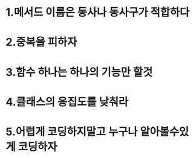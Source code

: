 <h1>1.메서드 이름은 동사나 동사구가 적합하다</h1>
<h1>2.중복을 피하자</h1>
<h1>3.함수 하나는 하나의 기능만 할것</h1>
<h1>4.클래스의 응집도를 낮춰라</h1>
<h1>5.어렵게 코딩하지말고 누구나 알아볼수있게 코딩하자</h1>
